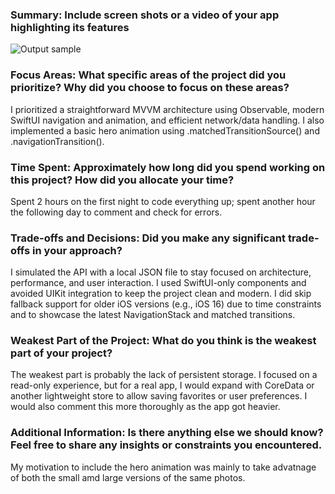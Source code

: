 ### Summary: Include screen shots or a video of your app highlighting its features

![Output sample](https://github.com/jasonkyungkim/fetch_submission/blob/main/fetch_project/fetch_project/demo.gif)

### Focus Areas: What specific areas of the project did you prioritize? Why did you choose to focus on these areas?

I prioritized a straightforward MVVM architecture using Observable, modern SwiftUI navigation and animation, and efficient network/data handling. I also implemented a basic hero animation using .matchedTransitionSource() and .navigationTransition().

### Time Spent: Approximately how long did you spend working on this project? How did you allocate your time?

Spent 2 hours on the first night to code everything up; spent another hour the following day to comment and check for errors.

### Trade-offs and Decisions: Did you make any significant trade-offs in your approach?

I simulated the API with a local JSON file to stay focused on architecture, performance, and user interaction. I used SwiftUI-only components and avoided UIKit integration to keep the project clean and modern. I did skip fallback support for older iOS versions (e.g., iOS 16) due to time constraints and to showcase the latest NavigationStack and matched transitions.

### Weakest Part of the Project: What do you think is the weakest part of your project?

The weakest part is probably the lack of persistent storage. I focused on a read-only experience, but for a real app, I would expand with CoreData or another lightweight store to allow saving favorites or user preferences. I would also comment this more thoroughly as the app got heavier.

### Additional Information: Is there anything else we should know? Feel free to share any insights or constraints you encountered.

My motivation to include the hero animation was mainly to take advatnage of both the small amd large versions of the same photos.
